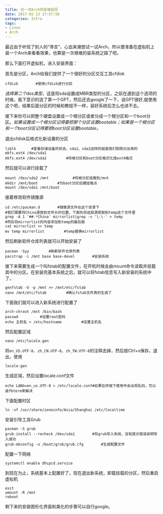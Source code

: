 ```yaml
---
title: 记一次Arch的安装经历
date: 2017-02-13 17:57:58
categories: Infra
tags:
- Linux
- Arch
---
```

最近由于听信了别人的“谗言”，心血来潮想试一试Arch，所以便准备在虚拟机上装一个Arch来看看效果，也算是一次艰难的装系统之路了吧。

那么下面打开虚拟机，进入安装界面：

首先是分区，Arch给我们提供了一个很好的分区交互工具cfdisk
```
cfdisk        #使用cfdisk进行分区

```
<!--more-->
*选择第二个dos类型*，这是将sda设置成MBR类型的分区，之前在遇到这个选项的时候，我下意识的选了第一个GPT，然后还去google了一下，说GPT很好,就使用这个吧，结果后面分区的时候和教程不一样，装好系统后怎么也进不去。

接下来你可以把整个硬盘设置成一个根分区或者分成一个根分区和一个boot分区。*如果设置成一个根分区记得要把那个分区设置bootable；如果是一个根分区和一个boot分区记得要把boot分区设置bootable。*

退出cfdisk后格式化新设置的分区
```
lsblk       #查看存储设备的状态，sda1、sda2这样的就是我们刚刚分出来的
mkfs.ext4 /dev/sda1
mkfs.ext4 /dev/sda2         #将根分区和boot分区格式化成ext4格式
```
然后就可以进行挂载了
```
mount /dev/sda2 /mnt           #将根分区挂载到/mnt
mkdir /mnt/boot         #为boot分区创建挂载点
mount /dev/sda1 /mnt/boot
```
接着修改软件镜像源
```
cd /etc/pacman.d        #镜像源文件在这个目录下
#我们需要将China源放到文件头的位置，下面先将这段源提取到temp这个文件里
grep -A 1 '##.*China' mirrorlist|grep -v '\-\-' > temp
#然后将mirrorlist的内容添加到temp的最后面
cat mirrorlist >> temp
mv temp mirrorlist         #temp替换mirrorlist
```
然后刷新软件仓库列表就可以开始安装了
```
pacman -Syy         #刷新软件仓库列表
pacstrap -i /mnt base base-devel        #安装系统
```
接下来需要生成一个叫fstab的配置文件，在开机时候会由mount命令读取并挂载其中的分区。在安装完基本系统之后，就可以将fstab信息写入新安装的系统中了。
```
genfstab -U -p /mnt >> /mnt/etc/fstab
nano /mnt/etc/fstab         #确认fstab文件真的生成了
```
下面我们就可以进入新系统进行配置了
```
arch-chroot /mnt /bin/bash
passwd          #设置root密码
echo 主机名 > /etc/hostname         #设置主机名
```
然后配置区域
```
nano /etc/locale.gen
```
将`en_US.UTF-8`、`zh_CN.UTF-8`、`zh_TW.UTF-8`的注释去掉，然后按Ctrl+x保存，退出，使用
```
locale-gen
```
生成区域，然后设置locale.conf文件
```
echo LANG=en_us.UTF-8 > /etc/locale.conf#如果在终端下使用中会出现乱码，可以装fbterm来解决
```
下面配置时区
```
ln -sf /usr/share/zoneinfo/Asia/Shanghai /etc/localtime
```
安装引导工具Grub
```
pacman -S grub
grub-install --recheck /dev/sda1        #将grub写入系统，没有提示错误说明写入成功
grub-mkconfig -o /boot/grub/grub.cfg        #生成配置文件
```
配置一下网络
```
systemctl enable dhcpcd.service
```
到现在为止，系统基本上配置好了，现在退出新系统，卸载挂载的分区，然后重启虚拟机
```
exit
umount -R /mnt
reboot
```
剩下来的安装图形化界面和美化的步骤可以自行google。
